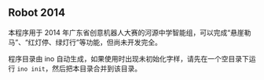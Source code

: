 ## Robot 2014

本程序用于 2014 年广东省创意机器人大赛的河源中学智能组，可以完成“悬崖勒马”、“红灯停、绿灯行”等功能，但尚未开发完全。

程序目录由 ino 自动生成，如果使用时出现未初始化字样，请先在一个空目录下运行 `ino init`，然后把本目录合并到该目录。
